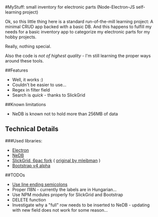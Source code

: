#MyStuff: small inventory for electronic parts (Node-Electron-JS self-learning project)

Ok, so this little thing here is a standard run-of-the-mill learning project: A minimal CRUD app backed with a basic DB. And this happens to fulfill my needs for a basic inventory app to categorize my electronic parts for my hobby projects.

Really, nothing special.

Also the code is *not of highest quality* - I'm still learning the proper ways around these tools.

##Features

* Well, it works :)
* Couldn't be easier to use...
* Regex in filter field
* Search is *quick* - thanks to SlickGrid

##Known limitations
* NeDB is known not to hold more than 256MB of data

## Technical Details

###Used libraries:

* [Electron](https://github.com/electron/electron)
* [NeDB](https://github.com/louischatriot/nedb)
* [SlickGrid, 6pac fork](https://github.com/6pac/SlickGrid) ( [original by mleibman](https://github.com/mleibman/SlickGrid) )
* [Bootstrap v4 alpha](http://v4-alpha.getbootstrap.com/)


##TODOs

* [Use line ending semicolons](http://stackoverflow.com/questions/444080/do-you-recommend-using-semicolons-after-every-statement-in-javascript)
* Proper I18N - currently the labels are in Hungarian...
* Use NPM modules properly for SlickGrid and Bootstrap
* DELETE function
* Investigate why a "full" row needs to be inserted to NeDB - updating with new field does not work for some reason...